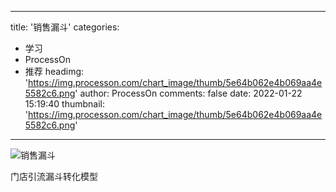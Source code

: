 
---
title: '销售漏斗'
categories: 
 - 学习
 - ProcessOn
 - 推荐
headimg: 'https://img.processon.com/chart_image/thumb/5e64b062e4b069aa4e5582c6.png'
author: ProcessOn
comments: false
date: 2022-01-22 15:19:40
thumbnail: 'https://img.processon.com/chart_image/thumb/5e64b062e4b069aa4e5582c6.png'
---

<div>   
<img class="thumb" alt="销售漏斗" src="https://img.processon.com/chart_image/thumb/5e64b062e4b069aa4e5582c6.png" referrerpolicy="no-referrer">
<p>门店引流漏斗转化模型</p>  
</div>
            